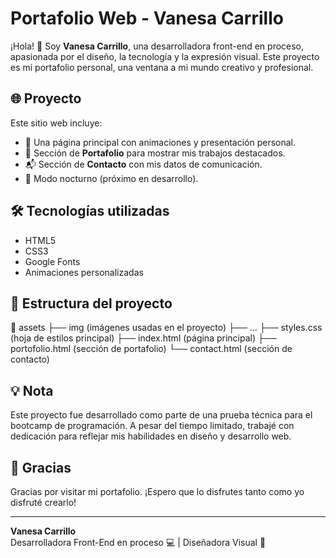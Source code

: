 # Portafolio Web - Vanesa Carrillo

¡Hola! 👋 Soy **Vanesa Carrillo**, una desarrolladora front-end en proceso, apasionada por el diseño, la tecnología y la expresión visual. Este proyecto es mi portafolio personal, una ventana a mi mundo creativo y profesional.

## 🌐 Proyecto

Este sitio web incluye:

- 🎨 Una página principal con animaciones y presentación personal.
- 💼 Sección de **Portafolio** para mostrar mis trabajos destacados.
- 📬 Sección de **Contacto** con mis datos de comunicación.
- 🌙 Modo nocturno (próximo en desarrollo).

## 🛠️ Tecnologías utilizadas

- HTML5
- CSS3
- Google Fonts
- Animaciones personalizadas

## 📂 Estructura del proyecto

📁 assets
├── img (imágenes usadas en el proyecto)
├── ...
├── styles.css (hoja de estilos principal)
├── index.html (página principal)
├── portofolio.html (sección de portafolio)
└── contact.html (sección de contacto)


## 💡 Nota

Este proyecto fue desarrollado como parte de una prueba técnica para el bootcamp de programación. A pesar del tiempo limitado, trabajé con dedicación para reflejar mis habilidades en diseño y desarrollo web.

## 🙏 Gracias

Gracias por visitar mi portafolio. ¡Espero que lo disfrutes tanto como yo disfruté crearlo!

---

**Vanesa Carrillo**  
Desarrolladora Front-End en proceso 💻 | Diseñadora Visual 🎨


﻿
